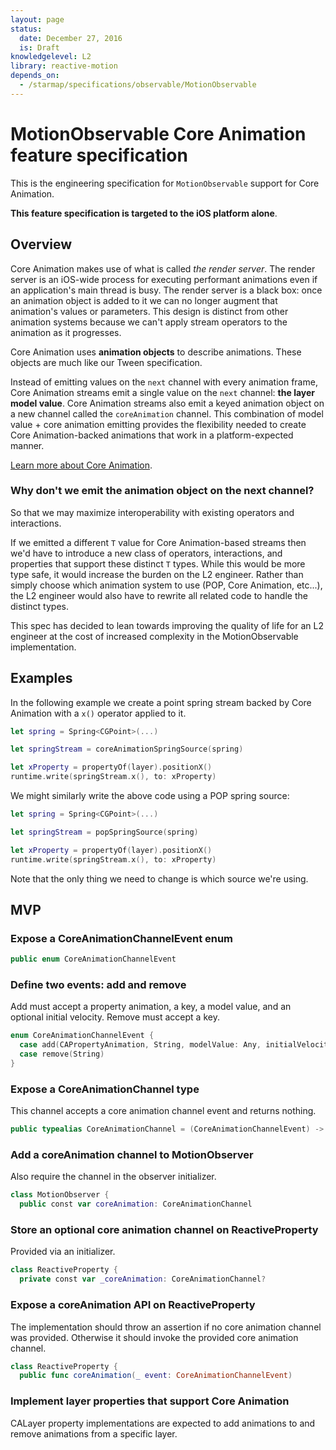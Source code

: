 ```yaml
---
layout: page
status:
  date: December 27, 2016
  is: Draft
knowledgelevel: L2
library: reactive-motion
depends_on:
  - /starmap/specifications/observable/MotionObservable
---
```


# MotionObservable Core Animation feature specification

This is the engineering specification for `MotionObservable` support for Core Animation.

**This feature specification is targeted to the iOS platform alone**.

## Overview

Core Animation makes use of what is called *the render server*. The render server is an iOS-wide
process for executing performant animations even if an application's main thread is busy. The render
server is a black box: once an animation object is added to it we can no longer augment that
animation's values or parameters. This design is distinct from other animation systems because we
can't apply stream operators to the animation as it progresses.

Core Animation uses **animation objects** to describe animations. These objects are much like our
Tween specification.

Instead of emitting values on the `next` channel with every animation frame, Core Animation streams
emit a single value on the `next` channel: **the layer model value**. Core Animation streams also
emit a keyed animation object on a new channel called the `coreAnimation` channel. This combination
of model value + core animation emitting provides the flexibility needed to create Core
Animation-backed animations that work in a platform-expected manner.

[Learn more about Core Animation](http://devstreaming.apple.com/videos/wwdc/2014/419xxli6f60a6bs/419/419_advanced_graphics_and_animation_performance.pdf).

### Why don't we emit the animation object on the next channel?

So that we may maximize interoperability with existing operators and interactions.

If we emitted a different `T` value for Core Animation-based streams then we'd have to introduce a
new class of operators, interactions, and properties that support these distinct `T` types. While
this would be more type safe, it would increase the burden on the L2 engineer. Rather than simply
choose which animation system to use (POP, Core Animation, etc...), the L2 engineer would also have
to rewrite all related code to handle the distinct types.

This spec has decided to lean towards improving the quality of life for an L2 engineer at the cost
of increased complexity in the MotionObservable implementation.

## Examples

In the following example we create a point spring stream backed by Core Animation with a `x()`
operator applied to it.

```swift
let spring = Spring<CGPoint>(...)

let springStream = coreAnimationSpringSource(spring)

let xProperty = propertyOf(layer).positionX()
runtime.write(springStream.x(), to: xProperty)
```

We might similarly write the above code using a POP spring source:

```swift
let spring = Spring<CGPoint>(...)

let springStream = popSpringSource(spring)

let xProperty = propertyOf(layer).positionX()
runtime.write(springStream.x(), to: xProperty)
```

Note that the only thing we need to change is which source we're using.

## MVP

### Expose a CoreAnimationChannelEvent enum

```swift
public enum CoreAnimationChannelEvent
```

### Define two events: add and remove

Add must accept a property animation, a key, a model value, and an optional initial velocity. Remove
must accept a key.

```swift
enum CoreAnimationChannelEvent {
  case add(CAPropertyAnimation, String, modelValue: Any, initialVelocity: Any?)
  case remove(String)
}
```

### Expose a CoreAnimationChannel type

This channel accepts a core animation channel event and returns nothing.

```swift
public typealias CoreAnimationChannel = (CoreAnimationChannelEvent) -> Void
```

### Add a coreAnimation channel to MotionObserver

Also require the channel in the observer initializer.

```swift
class MotionObserver {
  public const var coreAnimation: CoreAnimationChannel
```

### Store an optional core animation channel on ReactiveProperty

Provided via an initializer.

```swift
class ReactiveProperty {
  private const var _coreAnimation: CoreAnimationChannel?
```

### Expose a coreAnimation API on ReactiveProperty

The implementation should throw an assertion if no core animation channel was provided. Otherwise
it should invoke the provided core animation channel.

```swift
class ReactiveProperty {
  public func coreAnimation(_ event: CoreAnimationChannelEvent)
```

### Implement layer properties that support Core Animation

CALayer property implementations are expected to add animations to and remove animations from a
specific layer.
